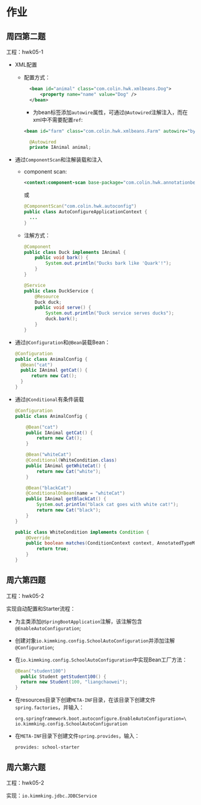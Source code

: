 # 作业

## 周四第二题

工程：hwk05-1

- XML配置

  - 配置方式：

    ``` xml
      <bean id="animal" class="com.colin.hwk.xmlbeans.Dog">
          <property name="name" value="Dog" />
      </bean>
    ```

    - 为bean标签添加`autowire`属性，可通过`@Autowired`注解注入，而在xml中不需要配置`ref`:

    ``` xml
    <bean id="farm" class="com.colin.hwk.xmlbeans.Farm" autowire="byName" />
    ```

    ``` java
      @Autowired
      private IAnimal animal;
    ```

- 通过`ComponentScan`和注解装载和注入
  
  - component scan:

    ``` xml
    <context:component-scan base-package="com.colin.hwk.annotationbeans" />
    ```

    或

    ``` java
    @ComponentScan("com.colin.hwk.autoconfig")
    public class AutoConfigureApplicationContext {
      ...
    }
    ```

  - 注解方式：

    ``` java
    @Component
    public class Duck implements IAnimal {
        public void bark() {
            System.out.println("Ducks bark like 'Quark'!");
        }
    }

    @Service
    public class DuckService {
        @Resource
        Duck duck;
        public void serve() {
            System.out.println("Duck service serves ducks");
            duck.bark();
        }
    }
    ```

- 通过`@Configuration`和`@Bean`装载Bean：

  ``` java
  @Configuration
  public class AnimalConfig {
    @Bean("cat")
    public IAnimal getCat() {
        return new Cat();
    }
  }
  ```

- 通过`@Conditional`有条件装载

  ``` java
  @Configuration
  public class AnimalConfig {

      @Bean("cat")
      public IAnimal getCat() {
          return new Cat();
      }

      @Bean("whiteCat")
      @Conditional(WhiteCondition.class)
      public IAnimal getWhiteCat() {
          return new Cat("white");
      }

      @Bean("blackCat")
      @ConditionalOnBean(name = "whiteCat")
      public IAnimal getBlackCat() {
          System.out.println("black cat goes with white cat!");
          return new Cat("black");
      }
  }

  public class WhiteCondition implements Condition {
      @Override
      public boolean matches(ConditionContext context, AnnotatedTypeMetadata metadata) {
          return true;
      }
  }
  ```

## 周六第四题

工程：hwk05-2

实现自动配置和Starter流程：

- 为主类添加`@SpringBootApplication`注解，该注解包含`@EnableAutoConfiguration`;
- 创建对象`io.kimmking.config.SchoolAutoConfiguration`并添加注解`@Configuration`;
- 在`io.kimmking.config.SchoolAutoConfiguration`中实现Bean工厂方法：
    
    ```java
    @Bean("student100")
	  public Student getStudent100() {
      return new Student(100, "liangchaowei");
    }
    ```

- 在resources目录下创建`META-INF`目录，在该目录下创建文件`spring.factories`，并输入：

    ``` text
    org.springframework.boot.autoconfigure.EnableAutoConfiguration=\
    io.kimmking.config.SchoolAutoConfiguration
    ```

- 在`META-INF`目录下创建文件`spring.provides`，输入：

  ```
  provides: school-starter
  ```

## 周六第六题

工程：hwk05-2

实现：`io.kimmking.jdbc.JDBCService`